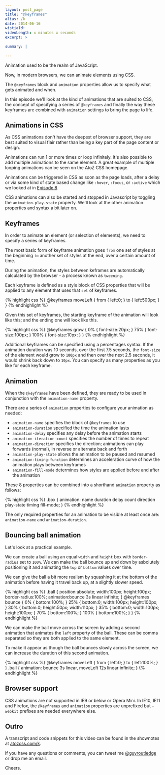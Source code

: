 ```yaml
---
layout: post_page
title: "@keyframes"
alias: /k
date: 2014-06-16
wistiaId: 
videoLength: x minutes x seconds
excerpt: >
  
summary: |
  
---
```


Animation used to be the realm of JavaScript.

Now, in modern browsers, we can animate elements using CSS.

The `@keyframes` block and `animation` properties allow us to specify what
gets animated and when.

In this episode we'll look at the kind of animations that are suited to
CSS, the concept of specifying a series of `@keyframes` and finally the
way these keyframes are combined with `animation` settings to bring the
page to life.

## Animations in CSS

As CSS animations don't have the deepest of browser support, they are
best suited to visual flair rather than being a key part of the page
content or design.

Animations can run 1 or more times or loop infinitely. It's also
possible to add multiple animations to the same element. A great example
of multiple looping animations can be seen on the AtoZ CSS homepage.

Animations can be triggered in CSS as soon as the page loads, after
a delay or via some kind of state based change like `:hover`, `:focus`,
or `:active` which we looked at in [Episode 8](http://www.atozcss.com/h).

CSS animations can also be started and stopped in Javascript by toggling
the `animation-play-state` property. We'll look at the other animation
properties and syntax a bit later on.

## Keyframes

In order to animate an element (or selection of elements), we need to
specify a series of keyframes.

The most basic form of keyframe animation goes `from` one set of styles
at the beginning `to` another set of styles at the end, over a
certain amount of time.

During the animation, the styles between keframes are automatically
calculated by the browser - a process known as `tweening`. 

Each keyframe is defined as a style block of CSS properties that will be
applied to any element that uses that `set` of keyframes. 

{% highlight css %}
@keyframes moveLeft {
	from { left:0; }
	to   { left:500px; }
}
{% endhighlight %}

Given this set of keyframes, the starting keyframe of the animation will
look like this; and the ending one will look like this.

{% highlight css %}
@keyframes grow {
	0%   { font-size:20px; }
	75%  { font-size:100px; }
	100% { font-size:10px; }
}
{% endhighlight %}

Additional keyframes can be specified using a percentages syntax. If the
animation duration was 10 seconds, over the first 7.5 seconds, the `font-size`
of the element would grow to `100px` and then over the next 2.5 seconds,
it would shrink back down to `10px`. You can specify as many properties
as you like for each keyframe.

## Animation

When the `@keyframes` have been defined, they are ready to be used in
conjunction with the `animation-name` property.

There are a series of `animation` properties to configure your animation
as needed:

* `animation-name` specifies the block of `@keyframes` to use
* `animation-duration` specified the time the animation lasts
* `animation-delay` specifies any delay before the animation starts
* `animation-iteration-count` specifies the number of times to repeat
* `animation-direction` specifies the direction; animations can play forwards (normal), in reverse or alternate back and forth
* `animation-play-state` allows the animation to be paused and resumed
* `animation-timing-function` determines an acceleration curve of how the animation plays between keyframes
* `animation-fill-mode` determines how styles are applied before and after the animation

These 8 properties can be combined into a shorthand `animation` property
as follows:

{% highlight css %}
.box {
	animation: name duration delay count direction play-state timing fill-mode;
}
{% endhighlight %}

The only required properties for an animation to be visible at least
once are: `animation-name` and `animation-duration`.

## Bouncing ball animation

Let's look at a practical example.

We can create a ball using an equal `width` and `height` box with
`border-radius` set to `100%`. We can make the ball bounce up and down
by asbolutely positioning it and animating the `top` or `bottom` values over time.

We can give the ball a bit more realism by squashing it at the bottom of
the animation before having it travel back up, at a slightly slower
speed.

{% highlight css %}
.ball {
	position:absolute;
	width:100px;
	height:100px;
	border-radius:100%;
	animation:bounce 3s linear infinite;
}
@keyframes bounce {
	0% { bottom:100%; }
	25% {
		bottom:0;
		width:100px;
		height:100px;
	}
	30% {
		bottom:0;
		height:50px;
		width:110px;
	}
	35% {
		bottom:0;
		width:100px;
		height:100px;
	}
	70% { bottom:100%; }
	100% { bottom:100%; }
}
{% endhighlight %}

We can make the ball move across the screen by adding a second animation
that animates the `left` property of the ball. These can be comma
separated so they are both applied to the same element.

To make it appear as though the ball bounces slowly across the screen,
we can increase the duration of this second animation.

{% highlight css %}
@keyframes moveLeft {
	from { left:0; }
	to   { left:100%; }
}
.ball {
	animation: bounce 3s linear, moveLeft 12s linear infinite;
}
{% endhighlight %}

## Browser support

CSS animations are not supported in IE9 or below or Opera Mini. In IE10,
IE11 and Firefox, the `@keyframes` and `animation` properties are
unprefixed but `-webkit` prefixes are needed everywhere else.

## Outro

A transcript and code snippets for this video can be found in the
shownotes at [atozcss.com/k](http://www.atozcss.com/k).

If you have any questions or comments, you can tweet me
[@guyroutledge](http://www.twitter.com/guyroutledge) or
drop me an email.

Cheers.


